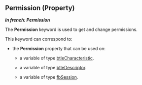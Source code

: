 
## Permission (Property)

***In french: Permission***
	



<a name="XUse"></a>
<a name="Use"></a>
<a name="description"></a>
The **Permission** keyword is used to get and change permissions. 

This keyword can correspond to: 

- the **Permission** property that can be used on:

	- a variable of type [btleCharacteristic](../WDLang3/1000022060.md).

	- a variable of type [btleDescriptor](../WDLang3/1000022064.md). 

	- a variable of type [fbSession](../WDLang5/1000021851.md).







